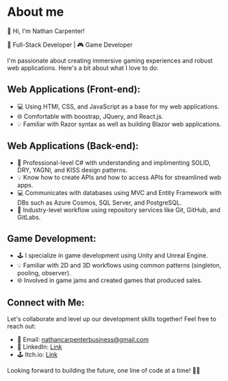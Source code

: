 # About me
👋 Hi, I'm Nathan Carpenter!

🚀 Full-Stack Developer | 🎮 Game Developer

I'm passionate about creating immersive gaming experiences and robust web applications. Here's a bit about what I love to do:

## Web Applications (Front-end):
- 💻 Using HTMl, CSS, and JavaScript as a base for my web applications.
- 🌐 Comfortable with boostrap, JQuery, and React.js.
- 💡 Familiar with Razor syntax as well as building Blazor web applications.

## Web Applications (Back-end):
- 🔧 Professional-level C# with understanding and implimenting SOLID, DRY, YAGNI, and KISS design patterns.
- 💡 Know how to create APIs and how to access APIs for streamlined web apps.
- 💻 Communicates with databases using MVC and Entity Framework with DBs such as Azure Cosmos, SQL Server, and PostgreSQL.
- 💾 Industry-level workflow using repository services like Git, GitHub, and GitLabs.

## Game Development:
- 🕹️ I specialize in game development using Unity and Unreal Engine.
- 💡 Familiar with 2D and 3D workflows using common patterns (singleton, pooling, observer).
- 🌐 Involved in game jams and created games that produced sales.

## Connect with Me:
Let's collaborate and level up our development skills together! Feel free to reach out:
- 📧 Email: nathancarpenterbusiness@gmail.com
- 🔗 LinkedIn: [Link](https://www.linkedin.com/in/nathan-b-carpenter/)
- 🕹️ Itch.io: [Link](https://pixel-dust-studio.itch.io)

Looking forward to building the future, one line of code at a time! 🚀✨
